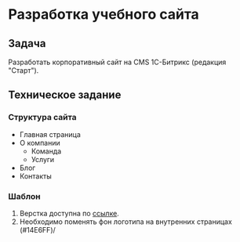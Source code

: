 # Разработка учебного сайта
## Задача
Разработать корпоративный сайт на CMS 1С-Битрикс (редакция "Старт").
## Техническое задание
### Структура сайта
- Главная страница
- О компании
  - Команда
  - Услуги
- Блог
- Контакты
### Шаблон
1. Верстка доступна по [ссылке](https://html5up.net/verti/download).
1. Необходимо поменять фон логотипа на внутренних страницах (#14E6FF)/
